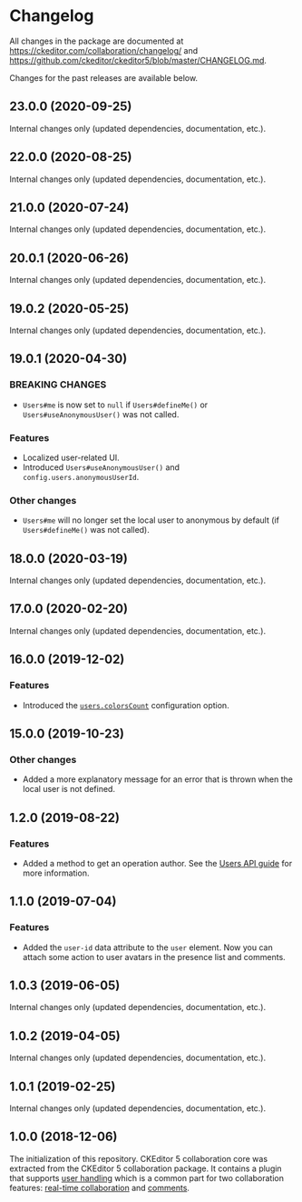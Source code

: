 Changelog
=========

All changes in the package are documented at https://ckeditor.com/collaboration/changelog/ and https://github.com/ckeditor/ckeditor5/blob/master/CHANGELOG.md.

Changes for the past releases are available below.


## 23.0.0 (2020-09-25)

Internal changes only (updated dependencies, documentation, etc.).


## 22.0.0 (2020-08-25)

Internal changes only (updated dependencies, documentation, etc.).

## 21.0.0 (2020-07-24)

Internal changes only (updated dependencies, documentation, etc.).


## 20.0.1 (2020-06-26)

Internal changes only (updated dependencies, documentation, etc.).


## 19.0.2 (2020-05-25)

Internal changes only (updated dependencies, documentation, etc.).


## 19.0.1 (2020-04-30)

### BREAKING CHANGES

* `Users#me` is now set to `null` if `Users#defineMe()` or `Users#useAnonymousUser()` was not called.

### Features

* Localized user-related UI.
* Introduced `Users#useAnonymousUser()` and `config.users.anonymousUserId`.

### Other changes

* `Users#me` will no longer set the local user to anonymous by default (if `Users#defineMe()` was not called).


## 18.0.0 (2020-03-19)

Internal changes only (updated dependencies, documentation, etc.).


## 17.0.0 (2020-02-20)

Internal changes only (updated dependencies, documentation, etc.).


## 16.0.0 (2019-12-02)

### Features

* Introduced the [`users.colorsCount`](https://ckeditor.com/docs/ckeditor5/latest/features/collaboration/users.html#adding-more-users-colors) configuration option.


## 15.0.0 (2019-10-23)

### Other changes

* Added a more explanatory message for an error that is thrown when the local user is not defined.


## 1.2.0 (2019-08-22)

### Features

* Added a method to get an operation author. See the [Users API guide](https://ckeditor.com/docs/ckeditor5/latest/features/collaboration/users.html#operation-authors) for more information.


## 1.1.0 (2019-07-04)

### Features

* Added the `user-id` data attribute to the `user` element. Now you can attach some action to user avatars in the presence list and comments.


## 1.0.3 (2019-06-05)

Internal changes only (updated dependencies, documentation, etc.).


## 1.0.2 (2019-04-05)

Internal changes only (updated dependencies, documentation, etc.).


## 1.0.1 (2019-02-25)

Internal changes only (updated dependencies, documentation, etc.).


## 1.0.0 (2018-12-06)

The initialization of this repository. CKEditor 5 collaboration core was extracted from the CKEditor 5 collaboration package. It contains a plugin that supports [user handling](https://ckeditor.com/docs/ckeditor5/latest/features/collaboration/users.html) which is a common part for two collaboration features: [real-time collaboration](https://ckeditor.com/collaboration/real-time/) and [comments](https://ckeditor.com/collaboration/comments/).
